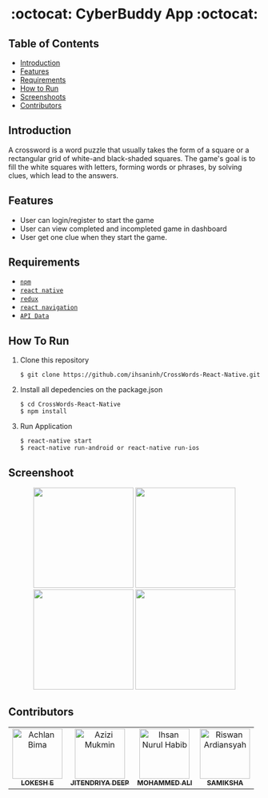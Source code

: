 <h1 align="center">:octocat: CyberBuddy App :octocat:</h1>

## Table of Contents

- [Introduction](#introduction)
- [Features](#features)
- [Requirements](#requirements)
- [How to Run](#howtorun)
- [Screenshoots](#screenshoot)
- [Contributors](#contributors)

## Introduction
A crossword is a word puzzle that usually takes the form of a square or a rectangular grid of white-and black-shaded squares. The game's goal is to fill the white squares with letters, forming words or phrases, by solving clues, which lead to the answers.


## Features
* User can login/register to start the game
* User can view completed and incompleted game in dashboard
* User get one clue when they start the game.

## Requirements
* [`npm`](https://www.npmjs.com/get-npm)
* [`react native`](https://facebook.github.io/react-native)
* [`redux`](https://redux.js.org/)
* [`react navigation`](https://reactnavigation.org/)
* [`API Data`](https://github.com/ihsaninh/crossword-api)


## How To Run

1. Clone this repository
   ```
   $ git clone https://github.com/ihsaninh/CrossWords-React-Native.git
   ```
2. Install all depedencies on the package.json
   ```
   $ cd CrossWords-React-Native
   $ npm install
   ```
3. Run Application
   ```
   $ react-native start
   $ react-native run-android or react-native run-ios
   ```
## Screenshoot
<div align="center">
    <img width="200" src="https://github.com/ihsaninh/CrossWords-React-Native/blob/master/LOGIN.png">   
    <img width="200" src="https://github.com/ihsaninh/CrossWords-React-Native/blob/master/DASHBOARD.png">  
    <img width="200" src="https://github.com/ihsaninh/CrossWords-React-Native/blob/master/GAME.png">    
    <img width="200" src="https://github.com/ihsaninh/CrossWords-React-Native/blob/master/QUESTIONS.png">   
</div>


## Contributors
<center>
  <table>
    <tr>
      <td align="center">
        <a href="https://github.com/achlanbima">
          <img width="100" src="https://avatars3.githubusercontent.com/u/34331373?s=460&v=4" alt="Achlan Bima"><br/>
          <sub><b>LOKESH E</b></sub>
        </a>
      </td>
      <td align="center">
        <a href="https://github.com/azizituntungan321">
          <img width="100" src="https://avatars2.githubusercontent.com/u/50772608?s=460&v=4" alt="Azizi Mukmin"><br/>
          <sub><b>JITENDRIYA DEEP</b></sub>
        </a>
      </td>
       <td align="center">
        <a href="https://github.com/ihsaninh">
          <img width="100" src="https://avatars0.githubusercontent.com/u/24758414?s=460&v=4" alt="Ihsan Nurul Habib"><br/>
          <sub><b>MOHAMMED ALI</b></sub>
        </a>
      </td>
      <td align="center">
        <a href="https://github.com/rswnn">
          <img width="100" src="https://avatars3.githubusercontent.com/u/39334864?s=460&v=4" alt="Riswan Ardiansyah"><br/>
          <sub><b>SAMIKSHA </b></sub>
        </a>
      </td>
    </tr>
  </table>
</center>
